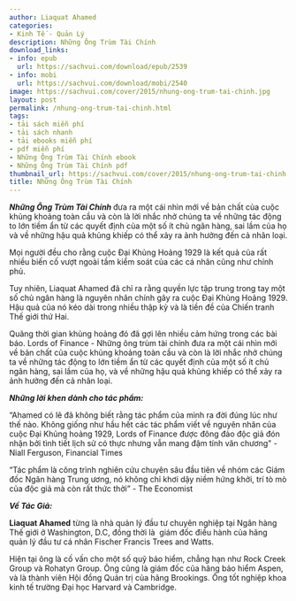 ```yaml
---
author: Liaquat Ahamed
categories:
- Kinh Tế - Quản Lý
description: Những Ông Trùm Tài Chính
download_links:
- info: epub
  url: https://sachvui.com/download/epub/2539
- info: mobi
  url: https://sachvui.com/download/mobi/2540
image: https://sachvui.com/cover/2015/nhung-ong-trum-tai-chinh.jpg
layout: post
permalink: /nhung-ong-trum-tai-chinh.html
tags:
- tải sách miễn phí
- tải sách nhanh
- tải ebooks miễn phí
- pdf miễn phí
- Những Ông Trùm Tài Chính ebook
- Những Ông Trùm Tài Chính pdf
thumbnail_url: https://sachvui.com/cover/2015/nhung-ong-trum-tai-chinh.jpg
title: Những Ông Trùm Tài Chính
---
```


 <div class="item-desc text-justify"> <p><em><strong>Những Ông Trùm Tài Chính </strong></em>đưa ra một cái nhìn mới về bản chất của cuộc khủng khoảng toàn cầu và còn là lời nhắc nhở chúng ta về những tác động to lớn tiềm ẩn từ các quyết định của một số ít chủ ngân hàng, sai lầm của họ và về những hậu quả khủng khiếp có thể xảy ra ảnh hưởng đến cả nhân loại.</p><p>Mọi người đều cho rằng cuộc Đại Khủng Hoảng 1929 là kết quả của rất nhiều biến cố vượt ngoài tầm kiểm soát của các cá nhân cũng như chính phủ.</p><p>Tuy nhiên, Liaquat Ahamed đã chỉ ra rằng quyền lực tập trung trong tay một số chủ ngân hàng là nguyên nhân chính gây ra cuộc Đại Khủng Hoảng 1929. Hậu quả của nó kéo dài trong nhiều thập kỷ và là tiền đề của Chiến tranh Thế giới thứ Hai.</p><p>Quãng thời gian khủng hoảng đó đã gợi lên nhiều cảm hứng trong các bài báo. Lords of Finance - Những ông trùm tài chính đưa ra một cái nhìn mới về bản chất của cuộc khủng khoảng toàn cầu và còn là lời nhắc nhở chúng ta về những tác động to lớn tiềm ẩn từ các quyết định của một số ít chủ ngân hàng, sai lầm của họ, và về những hậu quả khủng khiếp có thể xảy ra ảnh hưởng đến cả nhân loại.</p><p><em><strong>Những lời khen dành cho tác phẩm:</strong></em></p><p>“Ahamed có lẽ đã không biết rằng tác phẩm của mình ra đời đúng lúc như thế nào. Không giống như hầu hết các tác phẩm viết về nguyên nhân của cuộc Đại Khủng hoảng 1929, Lords of Finance được đông đảo độc giả đón nhận bởi tình tiết lịch sử có thực nhưng vẫn mang đậm tính văn chương" - Niall Ferguson, Financial Times</p><p>“Tác phẩm là công trình nghiên cứu chuyên sâu đầu tiên về nhóm các Giám đốc Ngân hàng Trung ương, nó không chỉ khơi dậy niềm hứng khởi, trí tò mò của độc giả mà còn rất thức thời” - The Economist</p><p><em><strong>Về Tác Giả:</strong></em></p><p><strong>Liaquat Ahamed</strong> từng là nhà quản lý đầu tư chuyên nghiệp tại Ngân hàng Thế giới ở Washington, D.C, đồng thời là  giám đốc điều hành của hãng quản lý đầu tư cá nhân Fischer Francis Trees and Watts.</p><p>Hiện tại ông là cố vấn cho một số quỹ bảo hiểm, chẳng hạn như Rock Creek Group và Rohatyn Group. Ông cũng là giám đốc của hãng bảo hiểm Aspen, và là thành viên Hội đồng Quản trị của hãng Brookings. Ông tốt nghiệp khoa kinh tế trường Đại học Harvard và Cambridge.</p> </div>